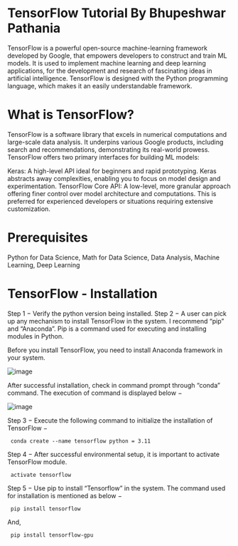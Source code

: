 # TensorFlow Tutorial By Bhupeshwar Pathania

TensorFlow is a powerful open-source machine-learning framework developed by Google, that empowers developers to construct and train ML models. 
It is used to implement machine learning and deep learning applications, for the development and research of fascinating ideas in artificial intelligence. 
TensorFlow is designed with the Python programming language, which makes it an easily understandable framework.

# What is TensorFlow?

TensorFlow is a software library that excels in numerical computations and large-scale data analysis. It underpins various Google products, including search and recommendations, demonstrating its real-world prowess. TensorFlow offers two primary interfaces for building ML models:

Keras: A high-level API ideal for beginners and rapid prototyping. Keras abstracts away complexities, enabling you to focus on model design and experimentation.
TensorFlow Core API: A low-level, more granular approach offering finer control over model architecture and computations. This is preferred for experienced developers or situations requiring extensive customization.


# Prerequisites

Python for Data Science,
Math for Data Science,
Data Analysis,
Machine Learning,
Deep Learning

# TensorFlow - Installation

Step 1 − Verify the python version being installed.
Step 2 − A user can pick up any mechanism to install TensorFlow in the system. I recommend “pip” and “Anaconda”. 
Pip is a command used for executing and installing modules in Python.

Before you install TensorFlow, you need to install Anaconda framework in your system.

![image](https://github.com/user-attachments/assets/ec703e69-ec74-4dd1-8fe9-e074ce527d14)

After successful installation, check in command prompt through “conda” command. The execution of command is displayed below −

![image](https://github.com/user-attachments/assets/38a76832-ef19-44ee-b62c-564634cafa30)


Step 3 − Execute the following command to initialize the installation of TensorFlow −

<code> conda create --name tensorflow python = 3.11 </code>

Step 4 − After successful environmental setup, it is important to activate TensorFlow module.

<code> activate tensorflow </code>

Step 5 − Use pip to install “Tensorflow” in the system. The command used for installation is mentioned as below −

<code> pip install tensorflow </code>

And,

<code> pip install tensorflow-gpu </code>




